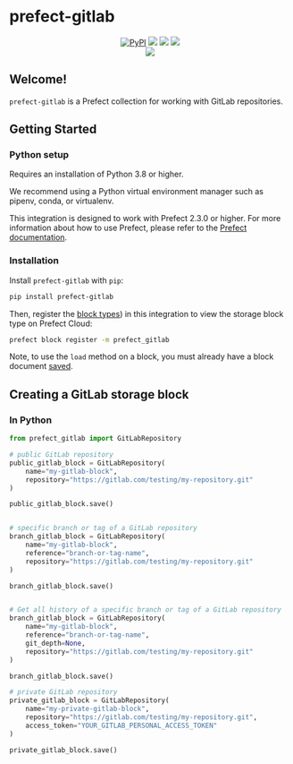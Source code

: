 # prefect-gitlab

<p align="center">
    <a href="https://pypi.python.org/pypi/prefect-gitlab/" alt="PyPI version">
        <img alt="PyPI" src="https://img.shields.io/pypi/v/prefect-gitlab?color=26272B&labelColor=090422"></a>
    <a href="https://github.com/prefecthq/prefect-gitlab/" alt="Stars">
        <img src="https://img.shields.io/github/stars/prefecthq/prefect-gitlab?color=26272B&labelColor=090422" /></a>
    <a href="https://pepy.tech/badge/prefect-gitlab/" alt="Downloads">
        <img src="https://img.shields.io/pypi/dm/prefect-gitlab?color=26272B&labelColor=090422" /></a>
    <a href="https://github.com/prefecthq/prefect-gitlab/pulse" alt="Activity">
        <img src="https://img.shields.io/github/commit-activity/m/prefecthq/prefect-gitlab?color=26272B&labelColor=090422" /></a>
    <br>
    <a href="https://prefect-community.slack.com" alt="Slack">
        <img src="https://img.shields.io/badge/slack-join_community-red.svg?color=26272B&labelColor=090422&logo=slack" /></a>
</p>

## Welcome!

`prefect-gitlab` is a Prefect collection for working with GitLab repositories.

## Getting Started

### Python setup

Requires an installation of Python 3.8 or higher.

We recommend using a Python virtual environment manager such as pipenv, conda, or virtualenv.

This integration is designed to work with Prefect 2.3.0 or higher. For more information about how to use Prefect, please refer to the [Prefect documentation](https://docs.prefect.io/).

### Installation

Install `prefect-gitlab` with `pip`:

```bash
pip install prefect-gitlab
```

Then, register the [block types](https://docs.prefect.io/concepts/blocks/)) in this integration to view the storage block type on Prefect Cloud:

```bash
prefect block register -m prefect_gitlab
```

Note, to use the `load` method on a block, you must already have a block document [saved](https://docs.prefect.io/concepts/blocks/).

## Creating a GitLab storage block

### In Python

```python
from prefect_gitlab import GitLabRepository

# public GitLab repository
public_gitlab_block = GitLabRepository(
    name="my-gitlab-block",
    repository="https://gitlab.com/testing/my-repository.git"
)

public_gitlab_block.save()


# specific branch or tag of a GitLab repository
branch_gitlab_block = GitLabRepository(
    name="my-gitlab-block",
    reference="branch-or-tag-name",
    repository="https://gitlab.com/testing/my-repository.git"
)

branch_gitlab_block.save()


# Get all history of a specific branch or tag of a GitLab repository
branch_gitlab_block = GitLabRepository(
    name="my-gitlab-block",
    reference="branch-or-tag-name",
    git_depth=None,
    repository="https://gitlab.com/testing/my-repository.git"
)

branch_gitlab_block.save()

# private GitLab repository
private_gitlab_block = GitLabRepository(
    name="my-private-gitlab-block",
    repository="https://gitlab.com/testing/my-repository.git",
    access_token="YOUR_GITLAB_PERSONAL_ACCESS_TOKEN"
)

private_gitlab_block.save()
```

